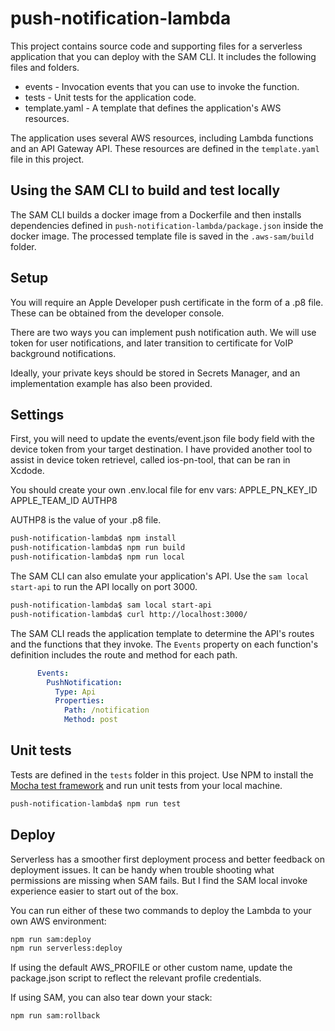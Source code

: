 # push-notification-lambda

This project contains source code and supporting files for a serverless application that you can deploy with the SAM CLI. It includes the following files and folders.

- events - Invocation events that you can use to invoke the function.
- tests - Unit tests for the application code.
- template.yaml - A template that defines the application's AWS resources.

The application uses several AWS resources, including Lambda functions and an API Gateway API. These resources are defined in the `template.yaml` file in this project.

## Using the SAM CLI to build and test locally

The SAM CLI builds a docker image from a Dockerfile and then installs dependencies defined in `push-notification-lambda/package.json` inside the docker image. The processed template file is saved in the `.aws-sam/build` folder.

## Setup

You will require an Apple Developer push certificate in the form of a .p8 file. These can be obtained from the developer console.

There are two ways you can implement push notification auth. We will use token for user notifications, and later transition to certificate for VoIP background notifications.

Ideally, your private keys should be stored in Secrets Manager, and an implementation example has also been provided.

## Settings

First, you will need to update the events/event.json file body field with the device token from your target destination. I have provided another tool to assist in device token retrievel, called ios-pn-tool, that can be ran in Xcdode.


You should create your own .env.local file for env vars:
APPLE_PN_KEY_ID
APPLE_TEAM_ID
AUTHP8

AUTHP8 is the value of your .p8 file.


```bash
push-notification-lambda$ npm install
push-notification-lambda$ npm run build
push-notification-lambda$ npm run local
```

The SAM CLI can also emulate your application's API. Use the `sam local start-api` to run the API locally on port 3000.

```bash
push-notification-lambda$ sam local start-api
push-notification-lambda$ curl http://localhost:3000/
```

The SAM CLI reads the application template to determine the API's routes and the functions that they invoke. The `Events` property on each function's definition includes the route and method for each path.

```yaml
      Events:
        PushNotification:
          Type: Api
          Properties:
            Path: /notification
            Method: post
```

## Unit tests

Tests are defined in the `tests` folder in this project. Use NPM to install the [Mocha test framework](https://mochajs.org/) and run unit tests from your local machine.

```bash
push-notification-lambda$ npm run test
```

## Deploy
Serverless has a smoother first deployment process and better feedback on deployment issues. It can be handy when trouble shooting what permissions are missing when SAM fails. But I find the SAM local invoke experience easier to start out of the box.

You can run either of these two commands to deploy the Lambda to your own AWS environment:

```bash
npm run sam:deploy
npm run serverless:deploy
```

If using the default AWS_PROFILE or other custom name, update the package.json script to reflect the relevant profile credentials.

If using SAM, you can also tear down your stack:

```bash
npm run sam:rollback
```